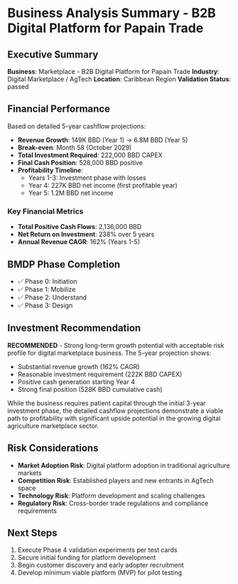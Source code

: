 # Business Analysis Summary - B2B Digital Platform for Papain Trade

## Executive Summary

**Business**: Marketplace - B2B Digital Platform for Papain Trade
**Industry**: Digital Marketplace / AgTech
**Location**: Caribbean Region
**Validation Status**: passed

## Financial Performance

Based on detailed 5-year cashflow projections:

- **Revenue Growth**: 149K BBD (Year 1) → 6.8M BBD (Year 5)
- **Break-even**: Month 58 (October 2029)
- **Total Investment Required**: 222,000 BBD CAPEX
- **Final Cash Position**: 528,000 BBD positive
- **Profitability Timeline**:
  - Years 1-3: Investment phase with losses
  - Year 4: 227K BBD net income (first profitable year)
  - Year 5: 1.2M BBD net income

### Key Financial Metrics

- **Total Positive Cash Flows**: 2,136,000 BBD
- **Net Return on Investment**: 238% over 5 years
- **Annual Revenue CAGR**: 162% (Years 1-5)

## BMDP Phase Completion

- ✅ Phase 0: Initiation
- ✅ Phase 1: Mobilize  
- ✅ Phase 2: Understand
- ✅ Phase 3: Design

## Investment Recommendation

**RECOMMENDED** - Strong long-term growth potential with acceptable risk profile for digital marketplace business. The 5-year projection shows:

- Substantial revenue growth (162% CAGR)
- Reasonable investment requirement (222K BBD CAPEX)
- Positive cash generation starting Year 4
- Strong final position (528K BBD cumulative cash)

While the business requires patient capital through the initial 3-year investment phase, the detailed cashflow projections demonstrate a viable path to profitability with significant upside potential in the growing digital agriculture marketplace sector.

## Risk Considerations

- **Market Adoption Risk**: Digital platform adoption in traditional agriculture markets
- **Competition Risk**: Established players and new entrants in AgTech space
- **Technology Risk**: Platform development and scaling challenges
- **Regulatory Risk**: Cross-border trade regulations and compliance requirements

## Next Steps

1. Execute Phase 4 validation experiments per test cards
2. Secure initial funding for platform development
3. Begin customer discovery and early adopter recruitment
4. Develop minimum viable platform (MVP) for pilot testing
